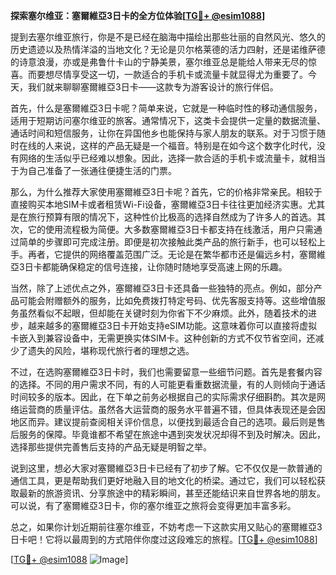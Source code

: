 **探索塞尔维亚：塞爾維亞3日卡的全方位体验[[TG💪+ @esim1088](https://t.me/s/esim1088)]**

提到去塞尔维亚旅行，你是不是已经在脑海中描绘出那些壮丽的自然风光、悠久的历史遗迹以及热情洋溢的当地文化？无论是贝尔格莱德的活力四射，还是诺维萨德的诗意浪漫，亦或是弗鲁什卡山的宁静美景，塞尔维亚总是能给人带来无尽的惊喜。而要想尽情享受这一切，一款适合的手机卡或流量卡就显得尤为重要了。今天，我们就来聊聊塞爾維亞3日卡——这款专为游客设计的旅行伴侣。

首先，什么是塞爾維亞3日卡呢？简单来说，它就是一种临时性的移动通信服务，适用于短期访问塞尔维亚的旅客。通常情况下，这类卡会提供一定量的数据流量、通话时间和短信服务，让你在异国他乡也能保持与家人朋友的联系。对于习惯于随时在线的人来说，这样的产品无疑是一个福音。特别是在如今这个数字化时代，没有网络的生活似乎已经难以想象。因此，选择一款合适的手机卡或流量卡，就相当于为自己准备了一张通往便捷生活的门票。

那么，为什么推荐大家使用塞爾維亞3日卡呢？首先，它的价格非常亲民。相较于直接购买本地SIM卡或者租赁Wi-Fi设备，塞爾維亞3日卡往往更加经济实惠。尤其是在旅行预算有限的情况下，这种性价比极高的选择自然成为了许多人的首选。其次，它的使用流程极为简便。大多数塞爾維亞3日卡都支持在线激活，用户只需通过简单的步骤即可完成注册。即便是初次接触此类产品的旅行新手，也可以轻松上手。再者，它提供的网络覆盖范围广泛。无论是在繁华都市还是偏远乡村，塞爾維亞3日卡都能确保稳定的信号连接，让你随时随地享受高速上网的乐趣。

当然，除了上述优点之外，塞爾維亞3日卡还具备一些独特的亮点。例如，部分产品可能会附赠额外的服务，比如免费拨打特定号码、优先客服支持等。这些增值服务虽然看似不起眼，但却能在关键时刻为你省下不少麻烦。此外，随着技术的进步，越来越多的塞爾維亞3日卡开始支持eSIM功能。这意味着你可以直接将虚拟卡嵌入到兼容设备中，无需更换实体SIM卡。这种创新的方式不仅节省空间，还减少了遗失的风险，堪称现代旅行者的理想之选。

不过，在选购塞爾維亞3日卡时，我们也需要留意一些细节问题。首先是套餐内容的选择。不同的用户需求不同，有的人可能更看重数据流量，有的人则倾向于通话时间较多的版本。因此，在下单之前务必根据自己的实际需求仔细斟酌。其次是网络运营商的质量评估。虽然各大运营商的服务水平普遍不错，但具体表现还是会因地区而异。建议提前查阅相关评价信息，以便找到最适合自己的选项。最后则是售后服务的保障。毕竟谁都不希望在旅途中遇到突发状况却得不到及时解决。因此，选择那些提供完善售后支持的产品无疑是明智之举。

说到这里，想必大家对塞爾維亞3日卡已经有了初步了解。它不仅仅是一款普通的通信工具，更是帮助我们更好地融入目的地文化的桥梁。通过它，我们可以轻松获取最新的旅游资讯、分享旅途中的精彩瞬间，甚至还能结识来自世界各地的朋友。可以说，有了塞爾維亞3日卡，你的塞尔维亚之旅将会变得更加丰富多彩。

总之，如果你计划近期前往塞尔维亚，不妨考虑一下这款实用又贴心的塞爾維亞3日卡吧！它将以最周到的方式陪伴你度过这段难忘的旅程。[[TG💪+ @esim1088](https://t.me/s/esim1088)]

[[TG💪+ @esim1088](https://t.me/s/esim1088) ![Image](https://i.postimg.cc/4NQfJmqS/Snipaste-2025-05-13-00-14-12.png)]
